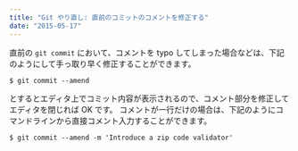 ```yaml
---
title: "Git やり直し: 直前のコミットのコメントを修正する"
date: "2015-05-17"
---
```


直前の `git commit` において、コメントを typo してしまった場合などは、下記のようにして手っ取り早く修正することができます。

```console
$ git commit --amend
```

とするとエディタ上でコミット内容が表示されるので、コメント部分を修正してエディタを閉じれば OK です。
コメントが一行だけの場合は、下記のようにコマンドラインから直接コメント入力することができます。

```console
$ git commit --amend -m 'Introduce a zip code validator'
```

